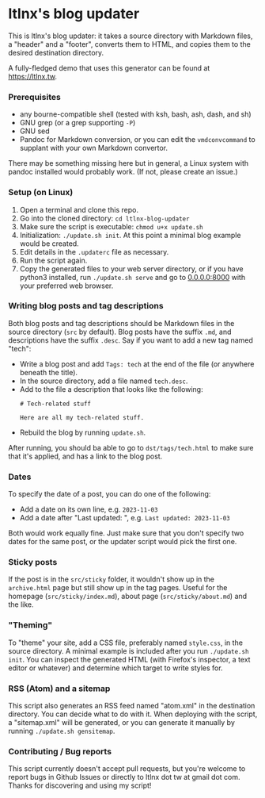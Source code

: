 # ltlnx's blog updater
This is ltlnx's blog updater: it takes a source directory with Markdown files, a "header" and a "footer", converts them to HTML, and copies them to the desired destination directory.

A fully-fledged demo that uses this generator can be found at <https://ltlnx.tw>.

### Prerequisites
- any bourne-compatible shell (tested with ksh, bash, ash, dash, and sh)
- GNU grep (or a grep supporting `-P`)
- GNU sed
- Pandoc for Markdown conversion, or you can edit the `vmdconvcommand` to supplant with your own Markdown convertor.

There may be something missing here but in general, a Linux system with pandoc installed would probably work. (If not, please create an issue.)

### Setup (on Linux)
1. Open a terminal and clone this repo.
2. Go into the cloned directory: `cd ltlnx-blog-updater`
3. Make sure the script is executable: `chmod u+x update.sh`
4. Initialization: `./update.sh init`. At this point a minimal blog example would be created.
5. Edit details in the `.updaterc` file as necessary.
6. Run the script again.
7. Copy the generated files to your web server directory, or if you have python3 installed, run `./update.sh serve` and go to [0.0.0.0:8000](http://0.0.0.0:8000) with your preferred web browser.

### Writing blog posts and tag descriptions
Both blog posts and tag descriptions should be Markdown files in the source directory (`src` by default). Blog posts have the suffix `.md`, and descriptions have the suffix `.desc`. Say if you want to add a new tag named "tech":

- Write a blog post and add `Tags: tech` at the end of the file (or anywhere beneath the title).
- In the source directory, add a file named `tech.desc`.
- Add to the file a description that looks like the following:
  ```
  # Tech-related stuff

  Here are all my tech-related stuff.
  ```
- Rebuild the blog by running `update.sh`.

After running, you should ba able to go to `dst/tags/tech.html` to make sure that it's applied, and has a link to the blog post.

### Dates
To specify the date of a post, you can do one of the following:

- Add a date on its own line, e.g. `2023-11-03`
- Add a date after "Last updated: ", e.g. `Last updated: 2023-11-03`

Both would work equally fine. Just make sure that you don't specify two dates for the same post, or the updater script would pick the first one.

### Sticky posts
If the post is in the `src/sticky` folder, it wouldn't show up in the `archive.html` page but still show up in the tag pages. Useful for the homepage (`src/sticky/index.md`), about page (`src/sticky/about.md`) and the like.

### "Theming"
To "theme" your site, add a CSS file, preferably named `style.css`, in the source directory. A minimal example is included after you run `./update.sh init`. You can inspect the generated HTML (with Firefox's inspector, a text editor or whatever) and determine which target to write styles for.

### RSS (Atom) and a sitemap
This script also generates an RSS feed named "atom.xml" in the destination directory. You can decide what to do with it. When deploying with the script, a "sitemap.xml" will be generated, or you can generate it manually by running `./update.sh gensitemap`.

### Contributing / Bug reports
This script currently doesn't accept pull requests, but you're welcome to report bugs in Github Issues or directly to ltlnx dot tw at gmail dot com. Thanks for discovering and using my script!
